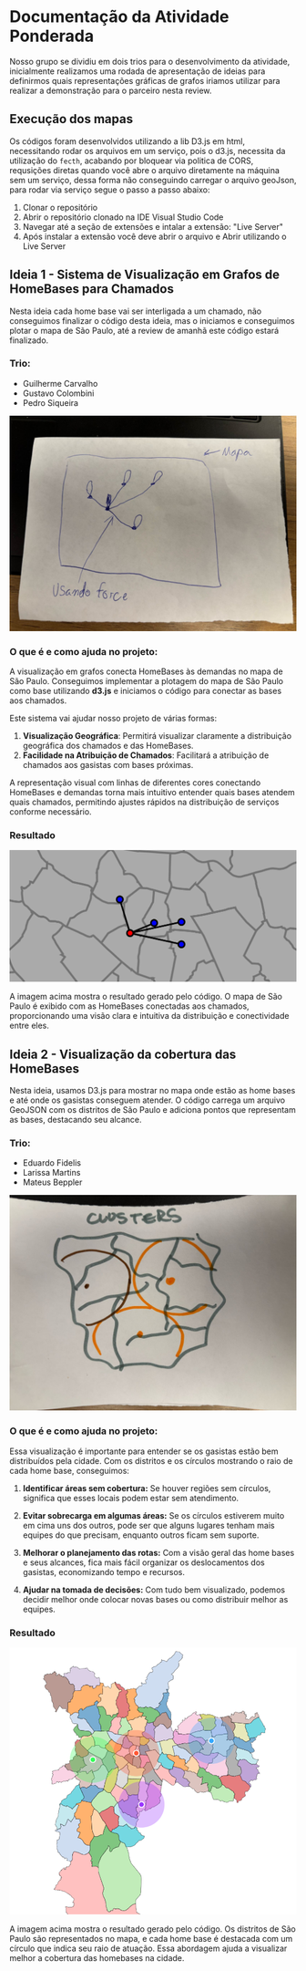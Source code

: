# Documentação da Atividade Ponderada

Nosso grupo se dividiu em dois trios para o desenvolvimento da atividade, inicialmente realizamos uma rodada de apresentação de ideias para definirmos quais representações gráficas de grafos iriamos utilizar para realizar a demonstração para o parceiro nesta review.

## Execução dos mapas

Os códigos foram desenvolvidos utilizando a lib D3.js em html, necessitando rodar os arquivos em um serviço, pois o d3.js, necessita da utilização do ```fecth```, acabando por bloquear via politica de CORS, requsições diretas quando você abre o arquivo diretamente na máquina sem um serviço, dessa forma não conseguindo carregar o arquivo geoJson, para rodar via serviço segue o passo a passo abaixo:

1. Clonar o repositório
2. Abrir o repositório clonado na IDE Visual Studio Code
3. Navegar até a seção de extensões e intalar a extensão: "Live Server"
4. Após instalar a extensão você deve abrir o arquivo e Abrir utilizando o Live Server

## Ideia 1 - Sistema de Visualização em Grafos de HomeBases para Chamados

Nesta ideia cada home base vai ser interligada a um chamado, não conseguimos finalizar o código desta ideia, mas o iniciamos e conseguimos plotar o mapa de São Paulo, até a review de amanhã este código estará finalizado.

### Trio:
- Guilherme Carvalho  
- Gustavo Colombini
- Pedro Siqueira  

<img src="ideia1.jpeg">

### O que é e como ajuda no projeto:
A visualização em grafos conecta HomeBases às demandas no mapa de São Paulo. Conseguimos implementar a plotagem do mapa de São Paulo como base utilizando **d3.js** e iniciamos o código para conectar as bases aos chamados.  

Este sistema vai ajudar nosso projeto de várias formas:  
1. **Visualização Geográfica**: Permitirá visualizar claramente a distribuição geográfica dos chamados e das HomeBases.  
2. **Facilidade na Atribuição de Chamados**: Facilitará a atribuição de chamados aos gasistas com bases próximas.  

A representação visual com linhas de diferentes cores conectando HomeBases e demandas torna mais intuitivo entender quais bases atendem quais chamados, permitindo ajustes rápidos na distribuição de serviços conforme necessário.

### Resultado

<img src="resultado1.png">

A imagem acima mostra o resultado gerado pelo código. O mapa de São Paulo é exibido com as HomeBases conectadas aos chamados, proporcionando uma visão clara e intuitiva da distribuição e conectividade entre eles.

## Ideia 2 - Visualização da cobertura das HomeBases

Nesta ideia, usamos D3.js para mostrar no mapa onde estão as home bases e até onde os gasistas conseguem atender. O código carrega um arquivo GeoJSON com os distritos de São Paulo e adiciona pontos que representam as bases, destacando seu alcance.

### Trio:

- Eduardo Fidelis
- Larissa Martins
- Mateus Beppler

<img src="ideia2.jpeg">

### O que é e como ajuda no projeto:

Essa visualização é importante para entender se os gasistas estão bem distribuídos pela cidade. Com os distritos e os círculos mostrando o raio de cada home base, conseguimos:

1. **Identificar áreas sem cobertura:** Se houver regiões sem círculos, significa que esses locais podem estar sem atendimento.

2. **Evitar sobrecarga em algumas áreas:** Se os círculos estiverem muito em cima uns dos outros, pode ser que alguns lugares tenham mais equipes do que precisam, enquanto outros ficam sem suporte.

3. **Melhorar o planejamento das rotas:** Com a visão geral das home bases e seus alcances, fica mais fácil organizar os deslocamentos dos gasistas, economizando tempo e recursos.

4. **Ajudar na tomada de decisões:** Com tudo bem visualizado, podemos decidir melhor onde colocar novas bases ou como distribuir melhor as equipes.

### Resultado

<img src="resultado2.png">

A imagem acima mostra o resultado gerado pelo código. Os distritos de São Paulo são representados no mapa, e cada home base é destacada com um círculo que indica seu raio de atuação. Essa abordagem ajuda a visualizar melhor a cobertura das homebases na cidade. 

